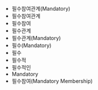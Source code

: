 - 필수참여관계(Mandatory)
- 필수참여관계
- 필수참여
- 필수관계
- 필수관계(Mandatory)
- 필수(Mandatory)
- 필수
- 필수적
- 필수적인
- Mandatory
- 필수참여(Mandatory Membership)